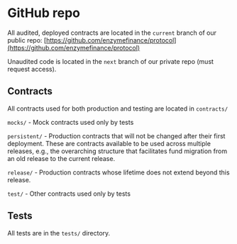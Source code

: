 # GitHub repo

All audited, deployed contracts are located in the `current` branch of our public repo: [https://github.com/enzymefinance/protocol](https://github.com/enzymefinance/protocol)

Unaudited code is located in the `next` branch of our private repo (must request access).

## Contracts

All contracts used for both production and testing are located in `contracts/`

`mocks/` - Mock contracts used only by tests

`persistent/` - Production contracts that will not be changed after their first deployment. These are contracts available to be used across multiple releases, e.g., the overarching structure that facilitates fund migration from an old release to the current release.

`release/` - Production contracts whose lifetime does not extend beyond this release.

`test/` - Other contracts used only by tests

## Tests

All tests are in the `tests/` directory.
